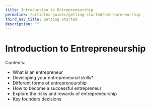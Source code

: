 ```yaml
---
title: Introduction to Entrepreneurship
permalink: /articles-guides/getting-started/entrepreneurship
third_nav_title: Getting Started
description: ""
---
```



# Introduction to Entrepreneurship

Contents:
* What is an entrepreneur
* Developing your entrepreneurial skills*
* Different forms of entrepreneurship
* How to become a successful entrepreneur
* Explore the risks and rewards of entrepreneurship
* Key founders decisions

